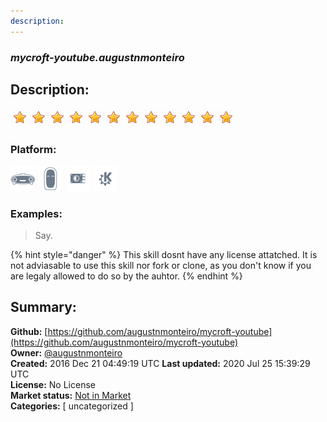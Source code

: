 ```yaml
---
description: 
---
```


### _mycroft-youtube.augustnmonteiro_  
## Description:  
  
  
![](../.gitbook/assets/star.png)![](../.gitbook/assets/star.png)![](../.gitbook/assets/star.png)![](../.gitbook/assets/star.png)![](../.gitbook/assets/star.png)![](../.gitbook/assets/star.png)![](../.gitbook/assets/star.png)![](../.gitbook/assets/star.png)![](../.gitbook/assets/star.png)![](../.gitbook/assets/star.png)![](../.gitbook/assets/star.png)![](../.gitbook/assets/star.png)  
  
### Platform:  
 ![Mark I](../.gitbook/assets/mark-1-icon.png)  ![Mark II](../.gitbook/assets/mark-2-icon.png)  ![Picroft](../.gitbook/assets/picroft-icon.png)  ![plasmoid](../.gitbook/assets/kde.png)   
### Examples:  
> Say.  
  
{% hint style="danger" %}
This skill dosnt have any license attatched. It is not adviasable to use this skill nor fork or clone, as you don't know if you are legaly allowed to do so by the auhtor.
{% endhint %}
  
## Summary:  
**Github:** [https://github.com/augustnmonteiro/mycroft-youtube](https://github.com/augustnmonteiro/mycroft-youtube)  
**Owner:** [@augustnmonteiro](https://github.com/augustnmonteiro)  
**Created:** 2016 Dec 21 04:49:19 UTC  **Last updated:** 2020 Jul 25 15:39:29 UTC  
**License:** No License  
**Market status:** [Not in Market](https://market.mycroft.ai/skill/)  
**Categories:** [ uncategorized ]   
